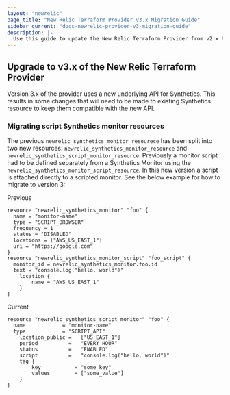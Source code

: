 ```yaml
---
layout: "newrelic"
page_title: "New Relic Terraform Provider v3.x Migration Guide"
sidebar_current: "docs-newrelic-provider-v3-migration-guide"
description: |-
  Use this guide to update the New Relic Terraform Provider from v2.x to v3.x
---
```


## Upgrade to v3.x of the New Relic Terraform Provider

Version 3.x of the provider uses a new underlying API for Synthetics. This results in some changes that will need to be made to existing Synthetics resource to keep them compatible with the new API.

### Migrating script Synthetics monitor resources

The previous `newrelic_synthetics_monitor_resourece` has been split into two new resources: `newrelic_synthetics_monitor_resource` and `newrelic_synthetics_script_monitor_resource`. Previously a monitor script had to be defined separately from a Synthetics Monitor using the `newrelic_synthetics_monitor_script_resource`. In this new version a script is attached directly to a scripted monitor. See the below example for how to migrate to version 3:

Previous  
```hcl
resource "newrelic_synthetics_monitor" "foo" {
  name = "monitor-name"
  type = "SCRIPT_BROWSER"
  frequency = 1
  status = "DISABLED"
  locations = ["AWS_US_EAST_1"]
  uri = "https://google.com"
}
resource "newrelic_synthetics_monitor_script" "foo_script" {
  monitor_id = newrelic_synthetics_monitor.foo.id
  text = "console.log("hello, world")"
	location {
		name = "AWS_US_EAST_1"
	}
}
```

Current
```hcl
resource "newrelic_synthetics_script_monitor" "foo" {
  name	          =	"monitor-name"
  type	          =	"SCRIPT_API"
 	location_public	=	["US_EAST_1"]
 	period	        =	"EVERY_HOUR"
 	status	        =	"ENABLED"
 	script	        =	"console.log("hello, world")"
 	tag {
 		key	          =	"some_key"
 		values	      =	["some_value"]
 	}
}
```

